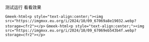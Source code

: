 测试运行
看看效果

`Gmeek-html<p style="text-align:center;"><img src="https://imgmxx.eu.org/i/2024/10/09_67069a8e19032.webp?storage=cfr2"></p>`
`Gmeek-html<p style="text-align:center;"><img src="https://imgmxx.eu.org/i/2024/10/09_67069eb543b4f.webp?storage=cfr2"></p>`